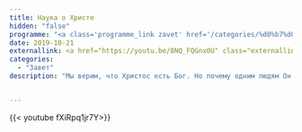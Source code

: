 ```yaml
---
title: Наука о Христе
hidden: "false"
programme: "<a class='programme_link zavet' href='/categories/%d0%b7%d0%b0%d0%b2%d0%b5%d1%82'>Завет</a>"
date: 2019-10-21
externallink: <a href="https://youtu.be/8NQ_FQGnx0U" class="externallink" target="_blank">Полный выпуск </a>
categories:
  - "Завет"
description: "Мы верим, что Христос есть Бог. Но почему одним людям Он открывает Себя, а другим может не открыться в течение всей жизни?"


---
```


{{< youtube fXiRpq1jr7Y>}}

<!--more-->
